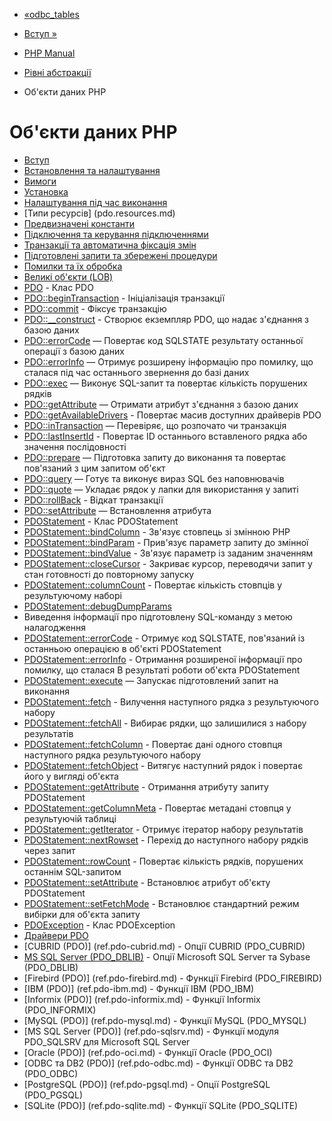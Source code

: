 - [«odbc_tables](function.odbc-tables.md)
- [Вступ »](intro.pdo.md)

- [PHP Manual](index.md)
- [Рівні абстракції](refs.database.abstract.md)
- Об'єкти даних PHP

# Об'єкти даних PHP

- [Вступ](intro.pdo.md)
- [Встановлення та налаштування](pdo.setup.md)
- [Вимоги](pdo.requirements.md)
- [Установка](pdo.installation.md)
- [Налаштування під час виконання](pdo.configuration.md)
- [Типи ресурсів] (pdo.resources.md)
- [Предвизначені константи](pdo.constants.md)
- [Підключення та керування підключеннями](pdo.connections.md)
- [Транзакції та автоматична фіксація
змін](pdo.transactions.md)
- [Підготовлені запити та збережені
процедури](pdo.prepared-statements.md)
- [Помилки та їх обробка](pdo.error-handling.md)
- [Великі об'єкти (LOB)](pdo.lobs.md)
- [PDO](class.pdo.md) - Клас PDO
- [PDO::beginTransaction](pdo.begintransaction.md) -
Ініціалізація транзакції
- [PDO::commit](pdo.commit.md) - Фіксує транзакцію
- [PDO::\_\_construct](pdo.construct.md) - Створює екземпляр
PDO, що надає з'єднання з базою даних
- [PDO::errorCode](pdo.errorcode.md) — Повертає код SQLSTATE
результату останньої операції з базою даних
- [PDO::errorInfo](pdo.errorinfo.md) — Отримує розширену
інформацію про помилку, що сталася під час останнього звернення до
базі даних
- [PDO::exec](pdo.exec.md) — Виконує SQL-запит та повертає
кількість порушених рядків
- [PDO::getAttribute](pdo.getattribute.md) — Отримати атрибут
з'єднання з базою даних
- [PDO::getAvailableDrivers](pdo.getavailabledrivers.md) -
Повертає масив доступних драйверів PDO
- [PDO::inTransaction](pdo.intransaction.md) — Перевіряє, що розпочато
чи транзакція
- [PDO::lastInsertId](pdo.lastinsertid.md) - Повертає ID
останнього вставленого рядка або значення послідовності
- [PDO::prepare](pdo.prepare.md) — Підготовка запиту до
виконання та повертає пов'язаний з цим запитом об'єкт
- [PDO::query](pdo.query.md) — Готує та виконує
вираз SQL без наповнювачів
- [PDO::quote](pdo.quote.md) — Укладає рядок у лапки для
використання у запиті
- [PDO::rollBack](pdo.rollback.md) - Відкат транзакції
- [PDO::setAttribute](pdo.setattribute.md) — Встановлення атрибута
- [PDOStatement](class.pdostatement.md) - Клас PDOStatement
- [PDOStatement::bindColumn](pdostatement.bindcolumn.md) -
Зв'язує стовпець зі змінною PHP
- [PDOStatement::bindParam](pdostatement.bindparam.md) -
Прив'язує параметр запиту до змінної
- [PDOStatement::bindValue](pdostatement.bindvalue.md) -
Зв'язує параметр із заданим значенням
- [PDOStatement::closeCursor](pdostatement.closecursor.md) -
Закриває курсор, переводячи запит у стан готовності до
повторному запуску
- [PDOStatement::columnCount](pdostatement.columncount.md) -
Повертає кількість стовпців у результуючому наборі
- [PDOStatement::debugDumpParams](pdostatement.debugdumpparams.md)
- Виведення інформації про підготовлену SQL-команду з метою налагодження
- [PDOStatement::errorCode](pdostatement.errorcode.md) -
Отримує код SQLSTATE, пов'язаний із останньою операцією в об'єкті
PDOStatement
- [PDOStatement::errorInfo](pdostatement.errorinfo.md) -
Отримання розширеної інформації про помилку, що сталася
В результаті роботи об'єкта PDOStatement
- [PDOStatement::execute](pdostatement.execute.md) — Запускає
підготовлений запит на виконання
- [PDOStatement::fetch](pdostatement.fetch.md) - Вилучення
наступного рядка з результуючого набору
- [PDOStatement::fetchAll](pdostatement.fetchall.md) - Вибирає
рядки, що залишилися з набору результатів
- [PDOStatement::fetchColumn](pdostatement.fetchcolumn.md) -
Повертає дані одного стовпця наступного рядка
результуючого набору
- [PDOStatement::fetchObject](pdostatement.fetchobject.md) -
Витягує наступний рядок і повертає його у вигляді об'єкта
- [PDOStatement::getAttribute](pdostatement.getattribute.md) -
Отримання атрибуту запиту PDOStatement
- [PDOStatement::getColumnMeta](pdostatement.getcolumnmeta.md) -
Повертає метадані стовпця у результуючій таблиці
- [PDOStatement::getIterator](pdostatement.getiterator.md) -
Отримує ітератор набору результатів
- [PDOStatement::nextRowset](pdostatement.nextrowset.md) -
Перехід до наступного набору рядків через запит
- [PDOStatement::rowCount](pdostatement.rowcount.md) -
Повертає кількість рядків, порушених останнім SQL-запитом
- [PDOStatement::setAttribute](pdostatement.setattribute.md) -
Встановлює атрибут об'єкту PDOStatement
- [PDOStatement::setFetchMode](pdostatement.setfetchmode.md) -
Встановлює стандартний режим вибірки для об'єкта запиту
- [PDOException](class.pdoexception.md) - Клас PDOException
- [Драйвери PDO](pdo.drivers.md)
- [CUBRID (PDO)] (ref.pdo-cubrid.md) - Опції CUBRID
(PDO_CUBRID)
- [MS SQL Server (PDO_DBLIB)](ref.pdo-dblib.md) - Опції
Microsoft SQL Server та Sybase (PDO_DBLIB)
- [Firebird (PDO)] (ref.pdo-firebird.md) - Функції Firebird
(PDO_FIREBIRD)
- [IBM (PDO)] (ref.pdo-ibm.md) - Функції IBM (PDO_IBM)
- [Informix (PDO)] (ref.pdo-informix.md) - Функції Informix
(PDO_INFORMIX)
- [MySQL (PDO)] (ref.pdo-mysql.md) - Функції MySQL (PDO_MYSQL)
- [MS SQL Server (PDO)] (ref.pdo-sqlsrv.md) - Функції модуля
PDO_SQLSRV для Microsoft SQL Server
- [Oracle (PDO)] (ref.pdo-oci.md) - Функції Oracle (PDO_OCI)
- [ODBC та DB2 (PDO)] (ref.pdo-odbc.md) - Функції ODBC та DB2
(PDO_ODBC)
- [PostgreSQL (PDO)] (ref.pdo-pgsql.md) - Опції PostgreSQL
(PDO_PGSQL)
- [SQLite (PDO)] (ref.pdo-sqlite.md) - Функції SQLite
(PDO_SQLITE)
